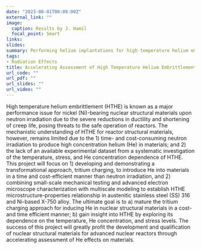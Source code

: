 ```yaml
---
date: "2023-08-01T00:00:00Z"
external_link: ""
image:
  caption: Results by J. Hamil
  focal_point: Smart
links:
slides: 
summary: Performing helium implantations for high temperature helium embrittlement (HTHE) studies
tags:
- Radiation Effects
title: Accelerating Assessment of High Temperature Helium Embrittlement in Nickel-bearing Structural Materials
url_code: ""
url_pdf: ""
url_slides: ""
url_video: ""
---
```

High temperature helium embrittlement (HTHE) is known as a major performance issue for nickel (Ni)-bearing nuclear structural materials upon neutron irradiation due to the severe reductions in ductility and shortening of creep life, posing threats to the safe operation of reactors. The mechanistic understanding of HTHE for reactor structural materials, however, remains limited due to the 1) time- and cost-consuming neutron irradiation to produce high concentration helium (He) in materials; and 2) the lack of an available experimental dataset from a systematic investigation of the temperature, stress, and He concentration dependence of HTHE. This project will focus on 1) developing and demonstrating a transformational approach, tritium charging, to introduce He into materials in a time and cost-efficient manner than neutron irradiation, and 2) combining small-scale mechanical testing and advanced electron microscope characterization with multiscale modeling to establish HTHE microstructure-properties relationship in austenitic stainless steel (SS) 316 and Ni-based X-750 alloy. The ultimate goal is to a) mature the tritium charging approach for inducing He in nuclear structural materials in a cost- and time efficient manner; b) gain insight into HTHE by exploring its dependence on the temperature, He concentration, and stress levels. The success of this project will greatly profit the development and qualification of nuclear structural materials for advanced nuclear reactors through accelerating assessment of He effects on materials.   

